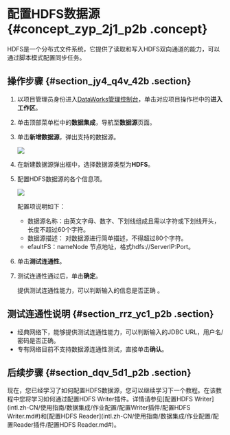 # 配置HDFS数据源 {#concept_zyp_2j1_p2b .concept}

HDFS是一个分布式文件系统，它提供了读取和写入HDFS双向通道的能力，可以通过脚本模式配置同步任务。

## 操作步骤 {#section_jy4_q4v_42b .section}

1.  以项目管理员身份进入[DataWorks管理控制台](https://workbench.data.aliyun.com/console)，单击对应项目操作栏中的**进入工作区**。
2.  单击顶部菜单栏中的**数据集成**，导航至**数据源**页面。
3.  单击**新增数据源**，弹出支持的数据源。

    ![](http://static-aliyun-doc.oss-cn-hangzhou.aliyuncs.com/assets/img/16202/15367207357538_zh-CN.png)

4.  在新建数据源弹出框中，选择数据源类型为**HDFS**。
5.  配置HDFS数据源的各个信息项。

    ![](http://static-aliyun-doc.oss-cn-hangzhou.aliyuncs.com/assets/img/16202/15367207357539_zh-CN.png)

    配置项说明如下：

    -   数据源名称：由英文字母、数字、下划线组成且需以字符或下划线开头，长度不超过60个字符。
    -   数据源描述： 对数据源进行简单描述，不得超过80个字符。
    -   efaultFS：nameNode 节点地址，格式hdfs://ServerIP:Port。
6.  单击**测试连通性**。
7.  测试连通性通过后，单击**确定**。

    提供测试连通性能力，可以判断输入的信息是否正确 。


## 测试连通性说明 {#section_rrz_yc1_p2b .section}

-   经典网络下，能够提供测试连通性能力，可以判断输入的JDBC URL，用户名/密码是否正确。
-   专有网络目前不支持数据源连通性测试，直接单击**确认**。

## 后续步骤 {#section_dqv_5d1_p2b .section}

现在，您已经学习了如何配置HDFS数据源，您可以继续学习下一个教程。在该教程中您将学习如何通过配置HDFS Writer插件。详情请参见[配置HDFS Writer](intl.zh-CN/使用指南/数据集成/作业配置/配置Writer插件/配置HDFS Writer.md#)和[配置HDFS Reader](intl.zh-CN/使用指南/数据集成/作业配置/配置Reader插件/配置HDFS Reader.md#)。

